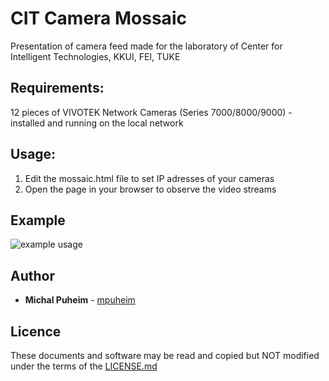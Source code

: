 # CIT Camera Mossaic

Presentation of camera feed made for the laboratory of Center for Intelligent Technologies, KKUI, FEI, TUKE

## Requirements:

12 pieces of VIVOTEK Network Cameras (Series 7000/8000/9000) - installed and running on the local network

## Usage:

1. Edit the mossaic.html file to set IP adresses of your cameras
2. Open the page in your browser to observe the video streams

## Example

![example usage](https://github.com/mpuheim/Various/tree/master/University%20-%20Individual%20Projects/PhD%20-%20IoT-Mossaic/example.png)

## Author

* **Michal Puheim** - [mpuheim](https://github.com/mpuheim)

## Licence

These documents and software may be read and copied but NOT modified under the terms of the [LICENSE.md](LICENSE.md)

